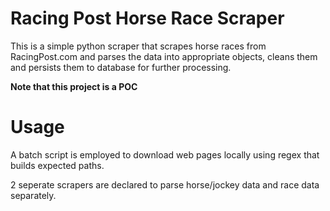 # Racing Post Horse Race Scraper
This is a simple python scraper that scrapes horse races from RacingPost.com and parses the data into appropriate objects, cleans them and persists them to database for further processing. 

**Note that this project is a POC** 

# Usage
A batch script is employed to download web pages locally using regex that builds expected paths. 

2 seperate scrapers are declared to parse horse/jockey data and race data separately.
